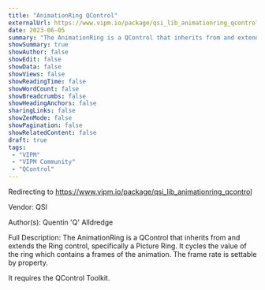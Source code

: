 ```yaml
---
title: "AnimationRing QControl"
externalUrl: https://www.vipm.io/package/qsi_lib_animationring_qcontrol
date: 2023-06-05
summary: "The AnimationRing is a QControl that inherits from and extends the Ring control, specifically a Picture Ring."
showSummary: true
showAuthor: false
showEdit: false
showData: false
showViews: false
showReadingTime: false
showWordCount: false
showBreadcrumbs: false
showHeadingAnchors: false
sharingLinks: false
showZenMode: false
showPagination: false
showRelatedContent: false
draft: true
tags:
 - "VIPM"
 - "VIPM Community"
 - "QControl"
---
```


Redirecting to https://www.vipm.io/package/qsi_lib_animationring_qcontrol

Vendor: QSI

Author(s): Quentin 'Q' Alldredge
 
Full Description:
The AnimationRing is a QControl that inherits from and extends the Ring control, specifically a Picture Ring.  It cycles the value of the ring which contains a frames of the animation.  The frame rate is settable by property.

It requires the QControl Toolkit.